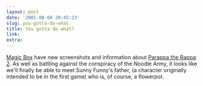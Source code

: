 ```yaml
---
layout: post
date: '2001-08-08 20:45:23'
slug: you-gotta-do-what
title: You gotta do what?
link: 
extra: 
---
```


[Magic Box](http://come.to/magicbox) have new screenshots and information about [Parappa the Rappa 2](http://mb.vgdirectory.com/game080601g.htm).
As well as battling against the conspiracy of the Noodle Army, it looks like we'll finally be able to meet Sunny Funny's father, (a character originally intended to be in the first game) who is, of course, a flowerpot.
